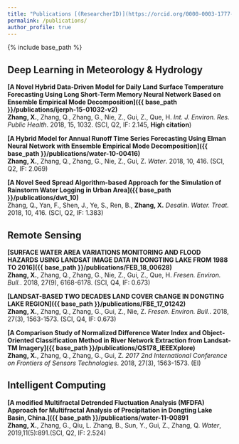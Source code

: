 ```yaml
---
title: "Publications [(ResearcherID)](https://orcid.org/0000-0003-1777-0530)"
permalink: /publications/
author_profile: true
---
```

{% include base_path %}

## Deep Learning in Meteorology & Hydrology

<b>[A Novel Hybrid Data-Driven Model for Daily Land Surface Temperature Forecasting Using Long Short-Term Memory Neural Network Based on Ensemble Empirical Mode Decomposition]({{ base_path }}/publications/ijerph-15-01032-v2)</b><br>
<b>Zhang, X.</b>, Zhang, Q., Zhang, G., Nie, Z., Gui, Z., Que, H. <i>Int. J. Environ. Res. Public Health</i>. 2018, 15, 1032. (SCI, Q2, IF: 2.145, <strong>High citation</strong>)

<b>[A Hybrid Model for Annual Runoff Time Series Forecasting Using Elman Neural Network with Ensemble Empirical Mode Decomposition]({{ base_path }}/publications/water-10-00416)</b><br>
<b>Zhang, X.</b>,  Zhang, Q., Zhang, G., Nie, Z., Gui, Z. <i>Water</i>. 2018, 10, 416. (SCI, Q2, IF: 2.069)

<b>[A Novel Seed Spread Algorithm-based Approach for the Simulation of Rainstorm Water Logging in Urban Area]({{ base_path }}/publications/dwt_10)</b><br>
Zhang, Q., Yan, F., Shen, J., Ye, S., Ren, B., <b>Zhang, X.</b> <i>Desalin. Water. Treat.</i> 2018, 10, 416. (SCI, Q2, IF: 1.383)

## Remote Sensing

<b>[SURFACE WATER AREA VARIATIONS MONITORING AND FLOOD HAZARDS USING LANDSAT IMAGE DATA IN DONGTING LAKE FROM 1988 TO 2016]({{ base_path }}/publications/FEB_18_00628)</b><br>
<b>Zhang, X.</b>, Zhang, Q., Zhang, G., Nie, Z., Gui, Z., Que, H. <i>Fresen. Environ. Bull.</i>. 2018, 27(9), 6168-6178. (SCI, Q4, IF: 0.673)

<b>[LANDSAT-BASED TWO DECADES LAND COVER ChANGE IN DONGTING LAKE REGION]({{ base_path }}/publications/FBE_17_01242)</b><br>
<b>Zhang, X.</b>, Zhang, Q., Zhang, G., Gui, Z., Nie, Z. <i>Fresen. Environ. Bull.</i>. 2018, 27(3), 1563-1573. (SCI, Q4, IF: 0.673)

<b>[A Comparison Study of Normalized Difference Water Index and Object-Oriented Classification Method in River Network Extraction from Landsat-TM Imagery]({{ base_path }}/publications/QS178_IEEEXplore)</b><br>
<b>Zhang, X.</b>, Zhang, Q., Zhang, G., Gui, Z. <i>2017 2nd International Conference on Frontiers of Sensors Technologies</i>. 2018, 27(3), 1563-1573. (EI)

## Intelligent Computing
<b>[A modified Multifractal Detrended Fluctuation Analysis (MFDFA) Approach for Multifractal Analysis of Precipitation in Dongting Lake Basin, China.]({{ base_path }}/publications/water-11-00891</b><br>
<b>Zhang, X.</b>, Zhang, G., Qiu, L. Zhang, B., Sun, Y., Gui, Z., Zhang, Q.  <i>Water</i>, 2019,11(5):891.(SCI, Q2, IF: 2.524)

